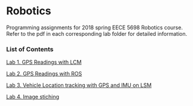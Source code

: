 # Robotics
Programming assignments for 2018 spring EECE 5698 Robotics course. Refer to the pdf in each corresponding lab folder for detailed information.

### List of Contents

[Lab 1. GPS Readings with LCM](https://github.com/amandazhuyilan/EECE5698-Robotics/blob/master/lab1/lab1.pdf) 

[Lab 2. GPS Readings with ROS](https://github.com/amandazhuyilan/EECE5698-Robotics/tree/master/lab2/lab2.pdf)

[Lab 3. Vehicle Location tracking with GPS and IMU on LSM](https://github.com/amandazhuyilan/EECE5698-Robotics/blob/master/lab3/lab3.pdf)

[Lab 4. Image stiching](https://github.com/amandazhuyilan/EECE5698-Robotics/blob/master/lab4/lab4.pdf)
